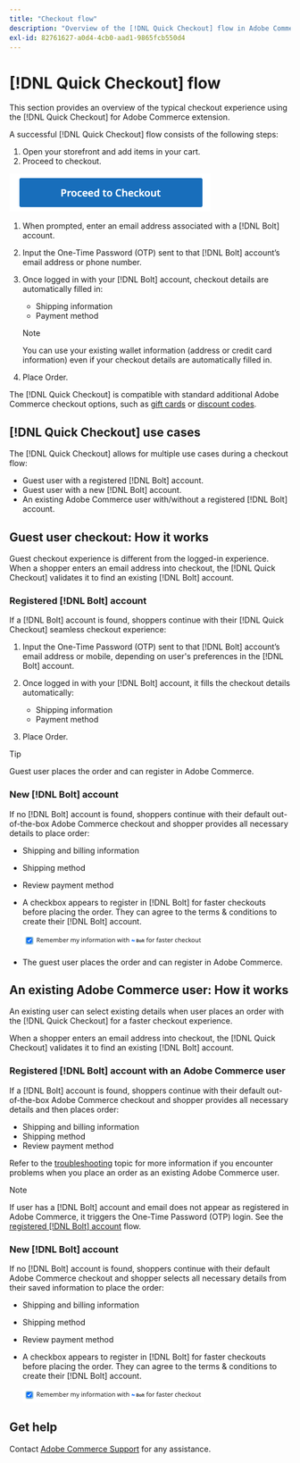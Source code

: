 ```yaml
---
title: "Checkout flow"
description: "Overview of the [!DNL Quick Checkout] flow in Adobe Commerce."
exl-id: 82761627-a0d4-4cb0-aad1-9865fcb550d4
---
```

# [!DNL Quick Checkout] flow

This section provides an overview of the typical checkout experience using the [!DNL Quick Checkout] for Adobe Commerce extension.

A successful [!DNL Quick Checkout] flow consists of the following steps:

1. Open your storefront and add items in your cart.
1. Proceed to checkout.

  ![Checkout](assets/proceed-checkout.png)

1. When prompted, enter an email address associated with a [!DNL Bolt] account.
1. Input the One-Time Password (OTP) sent to that [!DNL Bolt] account’s email address or phone number.
1. Once logged in with your [!DNL Bolt] account, checkout details are automatically filled in:

   - Shipping information
   - Payment method
   
   >[!NOTE]
   >
   > You can use your existing wallet information (address or credit card information) even if your checkout details are automatically filled in.

1. Place Order.

The [!DNL Quick Checkout] is compatible with standard additional Adobe Commerce checkout options, such as [gift cards](https://docs.magento.com/user-guide/catalog/product-gift-card.html) or [discount codes](https://docs.magento.com/user-guide/marketing/price-rules-cart-coupon.html).

## [!DNL Quick Checkout] use cases

The [!DNL Quick Checkout] allows for multiple use cases during a checkout flow:

- Guest user with a registered [!DNL Bolt] account.
- Guest user with a new [!DNL Bolt] account.
- An existing Adobe Commerce user with/without a registered [!DNL Bolt] account.

## Guest user checkout: How it works

Guest checkout experience is different from the logged-in experience. When a shopper enters an email address into checkout, the [!DNL Quick Checkout] validates it to find an existing [!DNL Bolt] account.

### Registered [!DNL Bolt] account

If a [!DNL Bolt] account is found, shoppers continue with their [!DNL Quick Checkout] seamless checkout experience: 

1. Input the One-Time Password (OTP) sent to that [!DNL Bolt] account’s email address or mobile, depending on user's preferences in the [!DNL Bolt] account.
1. Once logged in with your [!DNL Bolt] account, it fills the checkout details automatically:

   - Shipping information
   - Payment method

1. Place Order.

>[!TIP]
>
> Guest user places the order and can register in Adobe Commerce.

### New [!DNL Bolt] account

If no [!DNL Bolt] account is found, shoppers continue with their default out-of-the-box Adobe Commerce checkout and shopper provides all necessary details to place order:

- Shipping and billing information
- Shipping method
- Review payment method
- A checkbox appears to register in [!DNL Bolt] for faster checkouts before placing the order. They can agree to the terms & conditions to create their [!DNL Bolt] account.

   ![Remember [!DNL Bolt]](assets/checked-bolt.png)

- The guest user places the order and can register in Adobe Commerce.

## An existing Adobe Commerce user: How it works

An existing user can select existing details when user places an order with the [!DNL Quick Checkout] for a faster checkout experience.

When a shopper enters an email address into checkout, the [!DNL Quick Checkout] validates it to find an existing [!DNL Bolt] account.

### Registered [!DNL Bolt] account with an Adobe Commerce user

If a [!DNL Bolt] account is found, shoppers continue with their default out-of-the-box Adobe Commerce checkout and shopper provides all necessary details and then places order:

- Shipping and billing information
- Shipping method
- Review payment method

Refer to the [troubleshooting](../quick-checkout/troubleshooting.md) topic for more information if you encounter problems when you place an order as an existing Adobe Commerce user.

>[!NOTE]
>
> If user has a [!DNL Bolt] account and email does not appear as registered in Adobe Commerce, it triggers the One-Time Password (OTP) login. See the [registered [!DNL Bolt] account](#registered-bolt-account) flow.

### New [!DNL Bolt] account

If no [!DNL Bolt] account is found, shoppers continue with their default Adobe Commerce checkout and shopper selects all necessary details from their saved information to place the order:

- Shipping and billing information
- Shipping method
- Review payment method
- A checkbox appears to register in [!DNL Bolt] for faster checkouts before placing the order. They can agree to the terms & conditions to create their [!DNL Bolt] account.

  ![Remember [!DNL Bolt]](assets/checked-bolt.png)

## Get help

Contact [Adobe Commerce Support](mailto:quick-checkout-support@adobe.com) for any assistance.
